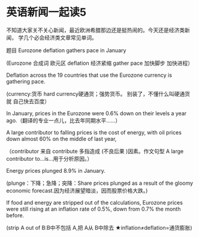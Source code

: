 # 英语新闻一起读5

不知道大家关不关心新闻，最近欧洲希腊那边还是挺热闹的。今天还是经济类新闻， 学几个必会经济类文章常见单词。

题目 Eurozone deflation gathers pace in January

\(Eurozone 合成词 欧元区 deflation 经济紧缩 gather pace 加快脚步 加快进程）

Deflation across the 19 countries that use the Eurozone currency is gathering pace.

\(currency:货币 hard currency硬通货；强势货币。 别装了，不懂什么叫硬通货就 自己快去百度）

In January, prices in the Eurozone were 0.6% down on their levels a year ago.（翻译的专业一点儿，比去年同期水平……）

A large contributor to falling prices is the cost of energy, with oil prices down almost 60% on the middle of last year,

（contributor 来自 contribute 多指造成 \(不良后果 \)因素。作文句型 A large contributor to…is…用于分析原因。）

Energy prices plunged 8.9% in January.

\(plunge：下降；急降；突降：Share prices plunged as a result of the gloomy economic forecast.因为经济展望暗淡，因而股票价格大跌。\)

If food and energy are stripped out of the calculations, Eurozone prices were still rising at an inflation rate of 0.5%, down from 0.7% the month before.

\(strip A out of B:B中不包括 A,把 A从 B中除去 ★inflation≠deflation=通货膨胀\)

